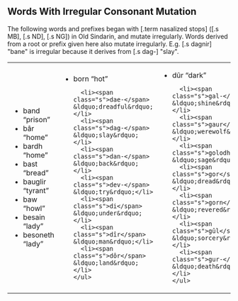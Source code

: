 ## <a name="words-with-irregular-mutation">Words With Irregular Consonant Mutation</a>

The following words and prefixes began with [.term nasalized stops] ([.s MB], [.s ND], [.s NG]) in
Old Sindarin, and mutate irregularly. Words derived from a root or prefix
given here also mutate irregularly. E.g. [.s dagnir] "bane"
is irregular because it derives from [.s dag-] "slay".

<table class="col-3 columns">
<tr>
  <td>
    <ul>
      <li><span class="s">band</span> &ldquo;prison&rdquo;</li>
      <li><span class="s">bâr</span> &ldquo;home&rdquo;</li>
      <li><span class="s">bardh</span> &ldquo;home&rdquo;</li>
      <li><span class="s">bast</span> &ldquo;bread&rdquo;</li>
      <li><span class="s">bauglir</span> &ldquo;tyrant&rdquo;</li>
      <li><span class="s">baw</span> &ldquo;howl&rdquo;</li>
      <li><span class="s">besain</span> &ldquo;lady&rdquo;</li>
      <li><span class="s">besoneth</span> &ldquo;lady&rdquo;</li>
    </ul>
  </td>
  <td>
    <ul>
      <li><span class="s">born</span> &ldquo;hot&rdquo;</li>

      <li><span class="s">dae-</span> &ldquo;dreadful&rdquo;</li>
      <li><span class="s">dag-</span> &ldquo;slay&rdquo;</li>
      <li><span class="s">dan-</span> &ldquo;back&rdquo;</li>
      <li><span class="s">dev-</span> &ldquo;try&rdquo;</li>
      <li><span class="s">di</span> &ldquo;under&rdquo;</li>
      <li><span class="s">dîr</span> &ldquo;man&rdquo;</li>
      <li><span class="s">dôr</span> &ldquo;land&rdquo;</li>
    </ul>
  </td>
  <td>
    <ul>
      <li><span class="s">dûr</span> &ldquo;dark&rdquo;</li>

      <li><span class="s">gal-</span> &ldquo;shine&rdquo;</li>
      <li><span class="s">gaur</span> &ldquo;werewolf&rdquo;</li>
      <li><span class="s">golodh</span> &ldquo;sage&rdquo;</li>
      <li><span class="s">gor</span> &ldquo;dread&rdquo;</li>
      <li><span class="s">gorn</span> &ldquo;revered&rdquo;</li>
      <li><span class="s">gûl</span> &ldquo;sorcery&rdquo;</li>
      <li><span class="s">gur-</span> &ldquo;death&rdquo;</li>
    </ul>
  </td>
</tr>
</table>
